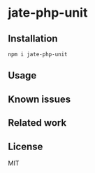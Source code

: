 # jate-php-unit

## Installation

```
npm i jate-php-unit
```

## Usage

## Known issues

## Related work

## License

MIT
